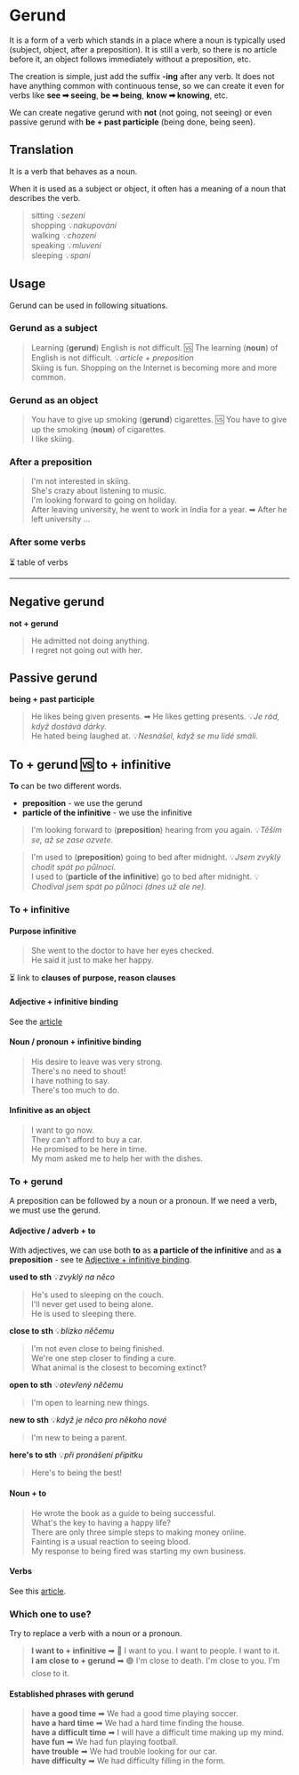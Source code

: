 # Gerund

It is a form of a verb which stands in a place where a noun is typically used (subject, object, after a preposition). It
is still a verb, so there is no article before it, an object follows immediately without a preposition, etc.

The creation is simple, just add the suffix **-ing** after any verb. It does not have anything common with
continuous tense, so we can create it even for verbs like **see ➡ seeing**, **be ➡ being**, **know ➡ knowing**, etc.

We can create negative gerund with **not** (not going, not seeing) or even passive gerund with **be + past
participle** (being done, being seen).

## Translation

It is a verb that behaves as a noun.

When it is used as a subject or object, it often has a meaning of a noun that describes the verb.

> sitting 💡*sezení* <br/>
> shopping 💡*nakupování* <br/>
> walking 💡*chození* <br/>
> speaking 💡*mluvení* <br/>
> sleeping 💡*spaní* <br/>

## Usage

Gerund can be used in following situations.

### Gerund as a subject

> Learning (**gerund**) English is not difficult. 🆚 The learning (**noun**) of English is not difficult. 💡*article +
preposition* <br/>
> Skiing is fun. <bt/>
> Shopping on the Internet is becoming more and more common. <br/>

### Gerund as an object

> You have to give up smoking (**gerund**) cigarettes. 🆚 You have to give up the smoking (**noun**) of cigarettes. <br/>
> I like skiing. <br/>

### After a preposition

> I'm not interested in skiing. <br/>
> She's crazy about listening to music. <br/>
> I'm looking forward to going on holiday. <br/>
> After leaving university, he went to work in India for a year. ➡ After he left university ... <br/>

### After some verbs

⏳ table of verbs

<hr/>

## Negative gerund

**not + gerund**

> He admitted not doing anything. <br/>
> I regret not going out with her. <br/>

## Passive gerund

**being + past participle**

> He likes being given presents. ➡ He likes getting presents. 💡*Je rád, když dostává dárky.* <br/>
> He hated being laughed at. 💡*Nesnášel, když se mu lidé smáli.* <br/>

## To + gerund 🆚 to + infinitive

**To** can be two different words.

* **preposition** - we use the gerund
* **particle of the infinitive** - we use the infinitive

> I'm looking forward to (**preposition**) hearing from you again. 💡*Těším se, až se zase ozvete.* <br/>

> I'm used to (**preposition**) going to bed after midnight. 💡*Jsem zvyklý chodit spát po půlnoci.* <br/>
> I used to (**particle of the infinitive**) go to bed after midnight. 💡*Chodíval jsem spát po půlnoci
> (dnes už ale ne).* <br/>

### To + infinitive

#### Purpose infinitive

> She went to the doctor to have her eyes checked. <br/>
> He said it just to make her happy. <br/>

⏳ link to **clauses of purpose, reason clauses**

#### Adjective + infinitive binding

See the [article](adjective-infinitive-binding.md)

#### Noun / pronoun + infinitive binding

> His desire to leave was very strong. <br/>
> There's no need to shout! <br/>
> I have nothing to say. <br/>
> There's too much to do. <br/>

#### Infinitive as an object

> I want to go now. <br/>
> They can't afford to buy a car. <br/>
> He promised to be here in time. <br/>
> My mom asked me to help her with the dishes. <br/>

### To + gerund

A preposition can be followed by a noun or a pronoun. If we need a verb, we must use the gerund.

#### Adjective / adverb + to

With adjectives, we can use both **to** as **a particle of the infinitive** and as **a preposition** - see
te [Adjective + infinitive binding](adjective-infinitive-binding.md).

**used to sth** 💡*zvyklý na něco*

> He's used to sleeping on the couch. <br/>
> I'll never get used to being alone. <br/>
> He is used to sleeping there. <br/>

**close to sth** 💡*blízko něčemu*

> I'm not even close to being finished. <br/>
> We're one step closer to finding a cure. <br/>
> What animal is the closest to becoming extinct? <br/>

**open to sth** 💡*otevřený něčemu*

> I'm open to learning new things. <br/>

**new to sth** 💡*když je něco pro někoho nové*

> I'm new to being a parent. <br/>

**here's to sth** 💡*při pronášení přípitku*

> Here's to being the best! <br/>

#### Noun + to

> He wrote the book as a guide to being successful. <br/>
> What's the key to having a happy life? <br/>
> There are only three simple steps to making money online. <br/>
> Fainting is a usual reaction to seeing blood. <br/>
> My response to being fired was starting my own business. <br/>

#### Verbs

See this [article](#after-some-verbs).

### Which one to use?

Try to replace a verb with a noun or a pronoun.

> **I want to + infinitive** ➡ 🔴 I want to you. I want to people. I want to it. <br/>
> **I am close to + gerund** ➡ 🟢 I'm close to death. I'm close to you. I'm close to it. <br/>

#### Established phrases with gerund

> **have a good time** ➡ We had a good time playing soccer. <br/>
> **have a hard time** ➡ We had a hard time finding the house. <br/>
> **have a difficult time** ➡ I will have a difficult time making up my mind. <br/>
> **have fun** ➡ We had fun playing football. <br/>
> **have trouble** ➡ We had trouble looking for our car. <br/>
> **have difficulty** ➡ We had difficulty filling in the form. <br/>
